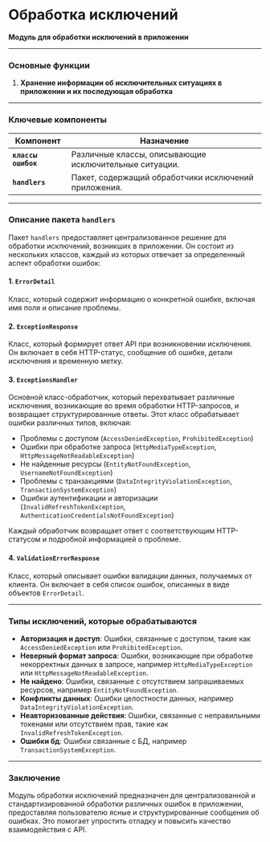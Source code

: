 # Обработка исключений

**Модуль для обработки исключений в приложении**

---

### Основные функции

1. **Хранение информации об исключительных ситуациях в приложении и их последующая обработка**

---

### Ключевые компоненты

| Компонент           | Назначение                                             |
| ------------------- | ------------------------------------------------------ |
| **`классы ошибок`** | Различные классы, описывающие исключительные ситуации. |
| **`handlers`**      | Пакет, содержащий обработчики исключений приложения.   |

---

### Описание пакета `handlers`

Пакет `handlers` предоставляет централизованное решение для обработки исключений, возникших в приложении. Он состоит из нескольких классов, каждый из которых отвечает за определенный аспект обработки ошибок:

#### 1. **`ErrorDetail`**

Класс, который содержит информацию о конкретной ошибке, включая имя поля и описание проблемы.

#### 2. **`ExceptionResponse`**

Класс, который формирует ответ API при возникновении исключения. Он включает в себя HTTP-статус, сообщение об ошибке, детали исключения и временную метку.

#### 3. **`ExceptionsHandler`**

Основной класс-обработчик, который перехватывает различные исключения, возникающие во время обработки HTTP-запросов, и возвращает структурированные ответы. Этот класс обрабатывает ошибки различных типов, включая:

* Проблемы с доступом (`AccessDeniedException`, `ProhibitedException`)
* Ошибки при обработке запроса (`HttpMediaTypeException`, `HttpMessageNotReadableException`)
* Не найденные ресурсы (`EntityNotFoundException`, `UsernameNotFoundException`)
* Проблемы с транзакциями (`DataIntegrityViolationException`, `TransactionSystemException`)
* Ошибки аутентификации и авторизации (`InvalidRefreshTokenException`, `AuthenticationCredentialsNotFoundException`)

Каждый обработчик возвращает ответ с соответствующим HTTP-статусом и подробной информацией о проблеме.

#### 4. **`ValidationErrorResponse`**

Класс, который описывает ошибки валидации данных, получаемых от клиента. Он включает в себя список ошибок, описанных в виде объектов `ErrorDetail`.

---

### Типы исключений, которые обрабатываются

* **Авторизация и доступ**: Ошибки, связанные с доступом, такие как `AccessDeniedException` или `ProhibitedException`.
* **Неверный формат запроса**: Ошибки, возникающие при обработке некорректных данных в запросе, например `HttpMediaTypeException` или `HttpMessageNotReadableException`.
* **Не найдено**: Ошибки, связанные с отсутствием запрашиваемых ресурсов, например `EntityNotFoundException`.
* **Конфликты данных**: Ошибки целостности данных, например `DataIntegrityViolationException`.
* **Неавторизованные действия**: Ошибки, связанные с неправильными токенами или отсутствием прав, такие как `InvalidRefreshTokenException`.
* **Ошибки бд**: Ошибки связанные с БД, например `TransactionSystemException`.

---


### Заключение

Модуль обработки исключений предназначен для централизованной и стандартизированной обработки различных ошибок в приложении, предоставляя пользователю ясные и структурированные сообщения об ошибках. Это помогает упростить отладку и повысить качество взаимодействия с API.
